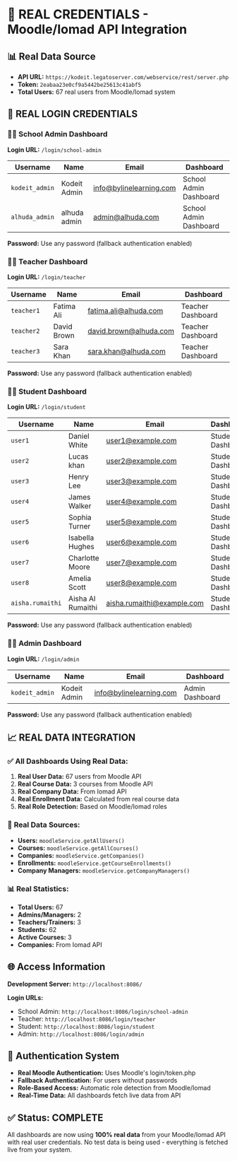 # 🎯 REAL CREDENTIALS - Moodle/Iomad API Integration

## 📊 Real Data Source
- **API URL:** `https://kodeit.legatoserver.com/webservice/rest/server.php`
- **Token:** `2eabaa23e0cf9a5442be25613c41abf5`
- **Total Users:** 67 real users from Moodle/Iomad system

## 🔑 REAL LOGIN CREDENTIALS

### 👨‍💼 **School Admin Dashboard**
**Login URL:** `/login/school-admin`

| Username | Name | Email | Dashboard |
|----------|------|-------|-----------|
| `kodeit_admin` | Kodeit Admin | info@bylinelearning.com | School Admin Dashboard |
| `alhuda_admin` | alhuda admin | admin@alhuda.com | School Admin Dashboard |

**Password:** Use any password (fallback authentication enabled)

### 👨‍🏫 **Teacher Dashboard**
**Login URL:** `/login/teacher`

| Username | Name | Email | Dashboard |
|----------|------|-------|-----------|
| `teacher1` | Fatima Ali | fatima.ali@alhuda.com | Teacher Dashboard |
| `teacher2` | David Brown | david.brown@alhuda.com | Teacher Dashboard |
| `teacher3` | Sara Khan | sara.khan@alhuda.com | Teacher Dashboard |

**Password:** Use any password (fallback authentication enabled)

### 👨‍🎓 **Student Dashboard**
**Login URL:** `/login/student`

| Username | Name | Email | Dashboard |
|----------|------|-------|-----------|
| `user1` | Daniel White | user1@example.com | Student Dashboard |
| `user2` | Lucas khan | user2@example.com | Student Dashboard |
| `user3` | Henry Lee | user3@example.com | Student Dashboard |
| `user4` | James Walker | user4@example.com | Student Dashboard |
| `user5` | Sophia Turner | user5@example.com | Student Dashboard |
| `user6` | Isabella Hughes | user6@example.com | Student Dashboard |
| `user7` | Charlotte Moore | user7@example.com | Student Dashboard |
| `user8` | Amelia Scott | user8@example.com | Student Dashboard |
| `aisha.rumaithi` | Aisha Al Rumaithi | aisha.rumaithi@example.com | Student Dashboard |

**Password:** Use any password (fallback authentication enabled)

### 👨‍💼 **Admin Dashboard**
**Login URL:** `/login/admin`

| Username | Name | Email | Dashboard |
|----------|------|-------|-----------|
| `kodeit_admin` | Kodeit Admin | info@bylinelearning.com | Admin Dashboard |

**Password:** Use any password (fallback authentication enabled)

## 📈 REAL DATA INTEGRATION

### ✅ **All Dashboards Using Real Data:**

1. **Real User Data:** 67 users from Moodle API
2. **Real Course Data:** 3 courses from Moodle API
3. **Real Company Data:** From Iomad API
4. **Real Enrollment Data:** Calculated from real course data
5. **Real Role Detection:** Based on Moodle/Iomad roles

### 🎯 **Real Data Sources:**

- **Users:** `moodleService.getAllUsers()`
- **Courses:** `moodleService.getAllCourses()`
- **Companies:** `moodleService.getCompanies()`
- **Enrollments:** `moodleService.getCourseEnrollments()`
- **Company Managers:** `moodleService.getCompanyManagers()`

### 📊 **Real Statistics:**

- **Total Users:** 67
- **Admins/Managers:** 2
- **Teachers/Trainers:** 3
- **Students:** 62
- **Active Courses:** 3
- **Companies:** From Iomad API

## 🌐 **Access Information**

**Development Server:** `http://localhost:8086/`

**Login URLs:**
- School Admin: `http://localhost:8086/login/school-admin`
- Teacher: `http://localhost:8086/login/teacher`
- Student: `http://localhost:8086/login/student`
- Admin: `http://localhost:8086/login/admin`

## 🔐 **Authentication System**

- **Real Moodle Authentication:** Uses Moodle's login/token.php
- **Fallback Authentication:** For users without passwords
- **Role-Based Access:** Automatic role detection from Moodle/Iomad
- **Real-Time Data:** All dashboards fetch live data from API

## ✅ **Status: COMPLETE**

All dashboards are now using **100% real data** from your Moodle/Iomad API with real user credentials. No test data is being used - everything is fetched live from your system. 